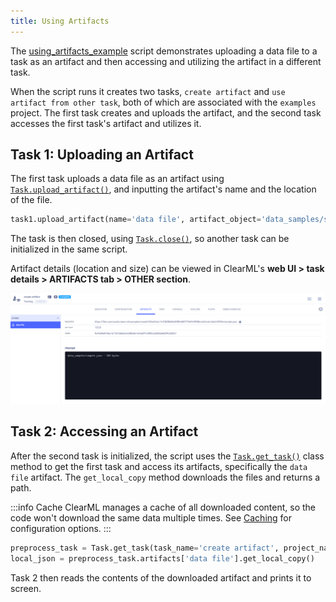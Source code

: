 ```yaml
---
title: Using Artifacts
---
```


The [using_artifacts_example](https://github.com/allegroai/clearml/blob/master/examples/reporting/using_artifacts_example.py) 
script demonstrates uploading a data file to a task as an artifact and then accessing and utilizing the artifact in a different task.

When the script runs it creates two tasks, `create artifact` and `use artifact from other task`, both of which are associated 
with the `examples` project. The first task creates and uploads the artifact, and the second task accesses the first task's 
artifact and utilizes it. 

## Task 1: Uploading an Artifact 

The first task uploads a data file as an artifact using [`Task.upload_artifact()`](../../references/sdk/task.md#upload_artifact), 
and inputting the artifact's name and the location of the file.

```python
task1.upload_artifact(name='data file', artifact_object='data_samples/sample.json')
```

The task is then closed, using [`Task.close()`](../../references/sdk/task.md#close), so another task can be 
initialized in the same script. 

Artifact details (location and size) can be viewed in ClearML's **web UI > task details > ARTIFACTS tab > OTHER section**. 

![Artifacts in WebApp](../../img/examples_using_artifacts_1.png)

## Task 2: Accessing an Artifact

After the second task is initialized, the script uses the [`Task.get_task()`](../../references/sdk/task.md#taskget_task) 
class method to get the first task and access its artifacts, specifically the `data file` artifact. The `get_local_copy` 
method downloads the files and returns a path. 

:::info Cache
ClearML manages a cache of all downloaded content, so the code won't download the 
same data multiple times. See [Caching](../../integrations/storage.md#caching) for configuration options.
:::

```python
preprocess_task = Task.get_task(task_name='create artifact', project_name='examples')
local_json = preprocess_task.artifacts['data file'].get_local_copy()
```

Task 2 then reads the contents of the downloaded artifact and prints it to screen.


